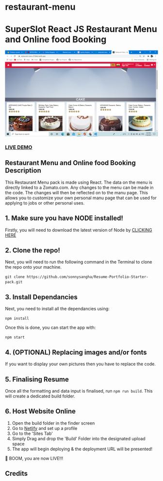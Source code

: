 # restaurant-menu
# SuperSlot React JS Restaurant Menu and Online food Booking

![SuperSlot React JS Restaurant Menu](restaurant-menu.png?raw=true "SuperSlot React JS Restaurant Menu")

### <a href="https://restaurant-manu-97dfe6.netlify.app">LIVE DEMO</a>

## Restaurant Menu and Online food Booking Description

This Restaurant Menu pack is made using React. The data on the menu is directly linked to a Zomato.com. Any changes to the menu can be made in the code. The changes will then be reflected on to the manu page. This allows you to customize your own personal manu page that can be used for applying to jobs or other personal uses.

## 1. Make sure you have NODE installed!

Firstly, you will need to download the latest version of Node by <a href="https://nodejs.org/en/download/">CLICKING HERE</a>

## 2. Clone the repo!

Next, you will need to run the following command in the Terminal to clone the repo onto your machine.

```git clone https://github.com/sonnysangha/Resume-Portfolio-Starter-pack.git```

## 3. Install Dependancies

Next, you need to install all the dependancies using:

```npm install```

Once this is done, you can start the app with:

```npm start```

## 4. (OPTIONAL) Replacing images and/or fonts

If you want to display your own pictures then you have to replace the code.

## 5. Finalising Resume

Once all the formatting and data input is finalised, run `npm run build`. This will create a dedicated build folder.

## 6. Host Website Online

1) Open the build folder in the finder screen
2) Go to <a href="https://www.netlify.com/">Netlify</a> and set up a profile
3) Go to the 'Sites Tab'
4) Simply Drag and drop the 'Build' Folder into the designated upload space
5) The app will begin deploying & the deployment URL will be presented!

🚀 BOOM, you are now LIVE!!!

## Credits

